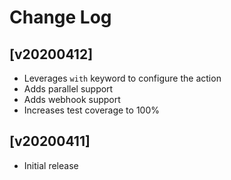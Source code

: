 # Change Log

## [v20200412]

  - Leverages `with` keyword to configure the action
  - Adds parallel support
  - Adds webhook support
  - Increases test coverage to 100%


## [v20200411]

  - Initial release
